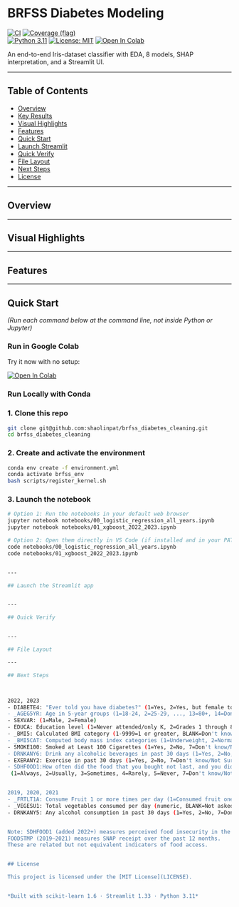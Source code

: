 # BRFSS Diabetes Modeling

[![CI](https://github.com/shaolinpat/brfss_diabetes_cleaning/actions/workflows/ci.yml/badge.svg)](https://github.com/shaolinpat/brfss_diabetes_cleaning/actions/workflows/ci.yml)
[![Coverage (flag)](https://img.shields.io/codecov/c/github/shaolinpat/brfss_diabetes_cleaning.svg?flag=flower_classifier&branch=main)](https://codecov.io/gh/shaolinpat/brfss_diabetes_cleaning)  
[![Python 3.11](https://img.shields.io/badge/python-3.11-blue.svg)](https://www.python.org/downloads/release/python-3110/)
[![License: MIT](https://img.shields.io/badge/license-MIT-green.svg)](LICENSE)
[![Open In Colab](https://colab.research.google.com/assets/colab-badge.svg)](https://colab.research.google.com/github/shaolinpat/brfss_diabetes_cleaning/blob/main/notebooks/00_logistic_regression_all_years.ipynb)


An end-to-end Iris-dataset classifier with EDA, 8 models, SHAP interpretation, and a Streamlit UI.

---

## Table of Contents

- [Overview](#overview)
- [Key Results](#key-results)
- [Visual Highlights](#visual-highlights)
- [Features](#features)
- [Quick Start](#quick-start)
- [Launch Streamlit](#launch-the-streamlit-app)
- [Quick Verify](#quick-verify)
- [File Layout](#file-layout)
- [Next Steps](#next-steps)
- [License](#license)

---

## Overview

---

## Visual Highlights


---

## Features 

---
## Quick Start
_(Run each command below at the command line, not inside Python or Jupyter)_

### Run in Google Colab
Try it now with no setup:

[![Open In Colab](https://colab.research.google.com/assets/colab-badge.svg)](https://colab.research.google.com/github/shaolinpat/flower_classifier/blob/main/notebooks/flower_classifier.ipynb)


### Run Locally with Conda

### 1. Clone this repo
```bash
git clone git@github.com:shaolinpat/brfss_diabetes_cleaning.git  
cd brfss_diabetes_cleaning  
```

### 2. Create and activate the environment

```bash
conda env create -f environment.yml
conda activate brfss_env
bash scripts/register_kernel.sh
```

### 3. Launch the notebook
```bash
# Option 1: Run the notebooks in your default web browser
jupyter notebook notebooks/00_logistic_regression_all_years.ipynb
jupyter notebook notebooks/01_xgboost_2022_2023.ipynb

# Option 2: Open them directly in VS Code (if installed and in your PATH)
code notebooks/00_logistic_regression_all_years.ipynb
code notebooks/01_xgboost_2022_2023.ipynb


---

## Launch the Streamlit app


---

## Quick Verify


---

## File Layout

---

## Next Steps



2022, 2023
- DIABETE4: "Ever told you have diabetes?" (1=Yes, 2=Yes, but female told only during preganacy, 3=No, 4=No, pre-diabtees or borderline diabetes 7=Don't know/Not Sure, 8=Refused, 9=Missing, BLANK=Not asked or Missing)
- _AGEG5YR: Age in 5-year groups (1=18-24, 2=25-29, ..., 13=80+, 14=Don't know/Refused/Missing)
- SEXVAR: (1=Male, 2=Female)
- EDUCA: Education level (1=Never attended/only K, 2=Grades 1 through 8, 3=Grades 9 through 11, 4=Grade 12 or GED, 5=Some college, 6=College graduate, 9=Refused, BLANK=Not asked or Missing)
- _BMI5: Calculated BMI category (1-9999=1 or greater, BLANK=Don't know/Refused/Missing)
- _BMI5CAT: Computed body mass index categories (1=Underweight, 2=Normal, 3=Overweight, 4=Obese, BLANK=Don't know/Refused/Missing)
- SMOKE100: Smoked at Least 100 Cigarettes (1=Yes, 2=No, 7=Don't know/Not Sure, 9=Refused, BLANK=Not asked or Missing)
- DRNKANY6: Drink any alcoholic beverages in past 30 days (1=Yes, 2=No, 7=Don't know/Not Sure, 9=Refused/Missing)
- EXERANY2: Exercise in past 30 days (1=Yes, 2=No, 7=Don't know/Not Sure, 9=Refused, BLANK=Not asked or Missing)
- SDHFOOD1:How often did the food that you bought not last, and you didn't have money to get more?
 (1=Always, 2=Usually, 3=Sometimes, 4=Rarely, 5=Never, 7=Don't know/Not Sure, 9=Refused, BLANK=Not asked or missing)


2019, 2020, 2021
- _FRTLT1A: Consume Fruit 1 or more times per day (1=Consumed fruit one or more times per day, 2=Consumend fruit < one tim per day, 9=Don't know, refused or missing values)
- _VEGESU1: Total vegetables consumed per day (numeric, BLANK=Not asked or Missing)
- DRNKANY5: Any alcohol consumption in past 30 days (1=Yes, 2=No, 7=Don't know/Not Sure, 9=Refused/Missing)


Note: SDHFOOD1 (added 2022+) measures perceived food insecurity in the past 30 days. 
FOODSTMP (2019–2021) measures SNAP receipt over the past 12 months. 
These are related but not equivalent indicators of food access.


## License

This project is licensed under the [MIT License](LICENSE).


*Built with scikit-learn 1.6 · Streamlit 1.33 · Python 3.11*